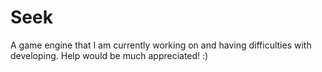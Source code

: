 # Seek
A game engine that I am currently working on and having difficulties with developing. Help would be much appreciated! :)
